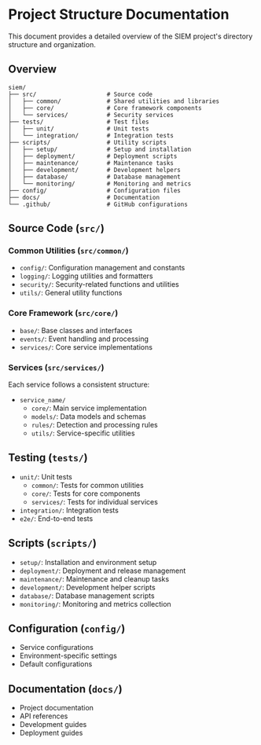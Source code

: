 # Project Structure Documentation

This document provides a detailed overview of the SIEM project's directory structure and organization.

## Overview

```
siem/
├── src/                    # Source code
│   ├── common/             # Shared utilities and libraries
│   ├── core/               # Core framework components
│   └── services/           # Security services
├── tests/                  # Test files
│   ├── unit/               # Unit tests
│   └── integration/        # Integration tests
├── scripts/                # Utility scripts
│   ├── setup/              # Setup and installation
│   ├── deployment/         # Deployment scripts
│   ├── maintenance/        # Maintenance tasks
│   ├── development/        # Development helpers
│   ├── database/           # Database management
│   └── monitoring/         # Monitoring and metrics
├── config/                 # Configuration files
├── docs/                   # Documentation
└── .github/                # GitHub configurations
```

## Source Code (`src/`)

### Common Utilities (`src/common/`)
- `config/`: Configuration management and constants
- `logging/`: Logging utilities and formatters
- `security/`: Security-related functions and utilities
- `utils/`: General utility functions

### Core Framework (`src/core/`)
- `base/`: Base classes and interfaces
- `events/`: Event handling and processing
- `services/`: Core service implementations

### Services (`src/services/`)

Each service follows a consistent structure:
- `service_name/`
  - `core/`: Main service implementation
  - `models/`: Data models and schemas
  - `rules/`: Detection and processing rules
  - `utils/`: Service-specific utilities

## Testing (`tests/`)

- `unit/`: Unit tests
  - `common/`: Tests for common utilities
  - `core/`: Tests for core components
  - `services/`: Tests for individual services
- `integration/`: Integration tests
- `e2e/`: End-to-end tests

## Scripts (`scripts/`)

- `setup/`: Installation and environment setup
- `deployment/`: Deployment and release management
- `maintenance/`: Maintenance and cleanup tasks
- `development/`: Development helper scripts
- `database/`: Database management scripts
- `monitoring/`: Monitoring and metrics collection

## Configuration (`config/`)

- Service configurations
- Environment-specific settings
- Default configurations

## Documentation (`docs/`)

- Project documentation
- API references
- Development guides
- Deployment guides
